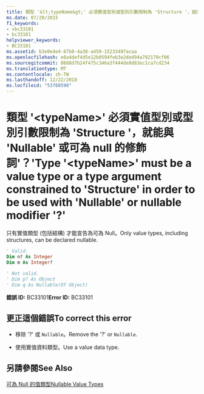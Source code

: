 ```yaml
---
title: 類型 '&lt;typeName&gt;' 必須實值型別或型別引數限制為 'Structure '，就能與 'Nullable' 或可為 null 的修飾詞'？'
ms.date: 07/20/2015
f1_keywords:
- vbc33101
- bc33101
helpviewer_keywords:
- BC33101
ms.assetid: b3e0e4e4-87b8-4a38-a450-15233497acaa
ms.openlocfilehash: e8a4def4d5e12b0594feb3e2ded94a792170cf06
ms.sourcegitcommit: 0888d7b24f475c346a3f444de8d83ec1ca7cd234
ms.translationtype: MT
ms.contentlocale: zh-TW
ms.lasthandoff: 12/22/2018
ms.locfileid: "53760590"
---
```

# <a name="type-lttypenamegt-must-be-a-value-type-or-a-type-argument-constrained-to-structure-in-order-to-be-used-with-nullable-or-nullable-modifier-"></a><span data-ttu-id="6a593-102">類型 '&lt;typeName&gt;' 必須實值型別或型別引數限制為 'Structure '，就能與 'Nullable' 或可為 null 的修飾詞'？'</span><span class="sxs-lookup"><span data-stu-id="6a593-102">Type '&lt;typeName&gt;' must be a value type or a type argument constrained to 'Structure' in order to be used with 'Nullable' or nullable modifier '?'</span></span>
<span data-ttu-id="6a593-103">只有實值類型 (包括結構) 才能宣告為可為 Null。</span><span class="sxs-lookup"><span data-stu-id="6a593-103">Only value types, including structures, can be declared nullable.</span></span>  
  
```vb  
' Valid.  
Dim n? As Integer  
Dim m As Integer?  
  
' Not valid.  
' Dim p? As Object  
' Dim q As Nullable(Of Object)  
```  
  
 <span data-ttu-id="6a593-104">**錯誤 ID:** BC33101</span><span class="sxs-lookup"><span data-stu-id="6a593-104">**Error ID:** BC33101</span></span>  
  
## <a name="to-correct-this-error"></a><span data-ttu-id="6a593-105">更正這個錯誤</span><span class="sxs-lookup"><span data-stu-id="6a593-105">To correct this error</span></span>  
  
-   <span data-ttu-id="6a593-106">移除 '?' 或 `Nullable`。</span><span class="sxs-lookup"><span data-stu-id="6a593-106">Remove the '?' or `Nullable`.</span></span>  
  
-   <span data-ttu-id="6a593-107">使用實值資料類型。</span><span class="sxs-lookup"><span data-stu-id="6a593-107">Use a value data type.</span></span>  
  
## <a name="see-also"></a><span data-ttu-id="6a593-108">另請參閱</span><span class="sxs-lookup"><span data-stu-id="6a593-108">See Also</span></span>  
 [<span data-ttu-id="6a593-109">可為 Null 的值類型</span><span class="sxs-lookup"><span data-stu-id="6a593-109">Nullable Value Types</span></span>](../../visual-basic/programming-guide/language-features/data-types/nullable-value-types.md)
